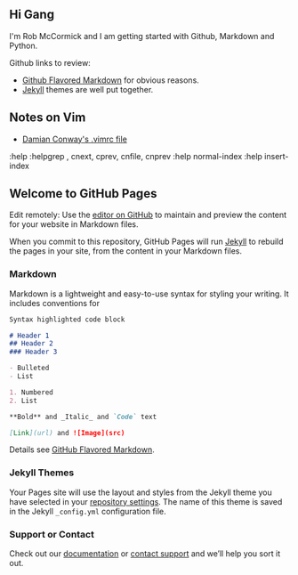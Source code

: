## Hi Gang

I'm Rob McCormick and I am getting started with Github, Markdown and Python.


Github links to review:
- [Github Flavored Markdown](https://guides.github.com/features/mastering-markdown) for obvious reasons.
- [Jekyll](https://jekyllrb.com) themes are well put together.

## Notes on Vim

- [Damian Conway's .vimrc file](https://github.com/thoughtstream/Damian-Conway-s-Vim-Setup)

:help :helpgrep <pattern>, cnext, cprev, cnfile, cnprev
:help normal-index
:help insert-index

## Welcome to GitHub Pages

Edit remotely:
Use the [editor on GitHub](https://github.com/remccormick/remccormick.github.io/edit/master/README.md) to maintain and preview the content for your website in Markdown files.

When you commit to this repository, GitHub Pages will run [Jekyll](https://jekyllrb.com/) to rebuild the pages in your site, from the content in your Markdown files.

### Markdown

Markdown is a lightweight and easy-to-use syntax for styling your writing. It includes conventions for

```markdown
Syntax highlighted code block

# Header 1
## Header 2
### Header 3

- Bulleted
- List

1. Numbered
2. List

**Bold** and _Italic_ and `Code` text

[Link](url) and ![Image](src)
```

Details see [GitHub Flavored Markdown](https://guides.github.com/features/mastering-markdown/).

### Jekyll Themes

Your Pages site will use the layout and styles from the Jekyll theme you have selected in your [repository settings](https://github.com/remccormick/remccormick.github.io/settings). The name of this theme is saved in the Jekyll `_config.yml` configuration file.

### Support or Contact

Check out our [documentation](https://help.github.com/categories/github-pages-basics/) or [contact support](https://github.com/contact) and we’ll help you sort it out.

